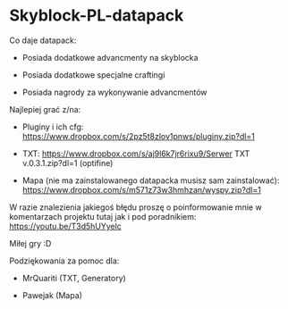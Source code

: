 # Skyblock-PL-datapack
Co daje datapack:

- Posiada dodatkowe advancmenty na skyblocka

- Posiada dodatkowe specjalne craftingi

- Posiada nagrody za wykonywanie advancmentów

Najlepiej grać z/na:

- Pluginy i ich cfg: https://www.dropbox.com/s/2pz5t8zlov1pnws/pluginy.zip?dl=1

- TXT: https://www.dropbox.com/s/aj9l6k7jr6rixu9/Serwer TXT v.0.3.1.zip?dl=1 (optifine)

- Mapa (nie ma zainstalowanego datapacka musisz sam zainstalować): https://www.dropbox.com/s/m571z73w3hmhzan/wyspy.zip?dl=1

W razie znalezienia jakiegoś błędu proszę o poinformowanie mnie w komentarzach projektu tutaj jak i pod poradnikiem: https://youtu.be/T3d5hUYyelc

Miłej gry :D

Podziękowania za pomoc dla:

- MrQuariti (TXT, Generatory)

- Pawejak (Mapa)

